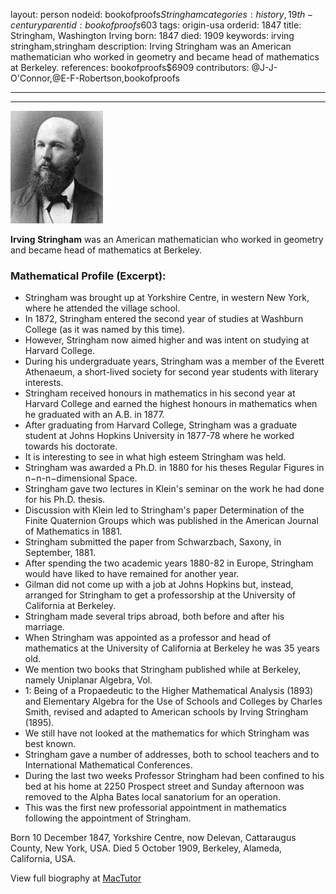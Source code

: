 layout: person
nodeid: bookofproofs$Stringham
categories: history,19th-century
parentid: bookofproofs$603
tags: origin-usa
orderid: 1847
title: Stringham, Washington Irving
born: 1847
died: 1909
keywords: irving stringham,stringham
description: Irving Stringham was an American mathematician who worked in geometry and became head of mathematics at Berkeley.
references: bookofproofs$6909
contributors: @J-J-O'Connor,@E-F-Robertson,bookofproofs

---



---

![Stringham.jpg](https://github.com/bookofproofs/bookofproofs.github.io/blob/main/_sources/_assets/images/portraits/Stringham.jpg?raw=true)

**Irving Stringham** was an American mathematician who worked in geometry and became head of mathematics at Berkeley.

### Mathematical Profile (Excerpt):
* Stringham was brought up at Yorkshire Centre, in western New York, where he attended the village school.
* In 1872, Stringham entered the second year of studies at Washburn College (as it was named by this time).
* However, Stringham now aimed higher and was intent on studying at Harvard College.
* During his undergraduate years, Stringham was a member of the Everett Athenaeum, a short-lived society for second year students with literary interests.
* Stringham received honours in mathematics in his second year at Harvard College and earned the highest honours in mathematics when he graduated with an A.B. in 1877.
* After graduating from Harvard College, Stringham was a graduate student at Johns Hopkins University in 1877-78 where he worked towards his doctorate.
* It is interesting to see in what high esteem Stringham was held.
* Stringham was awarded a Ph.D. in 1880 for his theses Regular Figures in n−n-n−dimensional Space.
* Stringham gave two lectures in Klein's seminar on the work he had done for his Ph.D. thesis.
* Discussion with Klein led to Stringham's paper Determination of the Finite Quaternion Groups which was published in the American Journal of Mathematics in 1881.
* Stringham submitted the paper from Schwarzbach, Saxony, in September, 1881.
* After spending the two academic years 1880-82 in Europe, Stringham would have liked to have remained for another year.
* Gilman did not come up with a job at Johns Hopkins but, instead, arranged for Stringham to get a professorship at the University of California at Berkeley.
* Stringham made several trips abroad, both before and after his marriage.
* When Stringham was appointed as a professor and head of mathematics at the University of California at Berkeley he was 35 years old.
* We mention two books that Stringham published while at Berkeley, namely Uniplanar Algebra, Vol.
* 1: Being of a Propaedeutic to the Higher Mathematical Analysis (1893) and Elementary Algebra for the Use of Schools and Colleges by Charles Smith, revised and adapted to American schools by Irving Stringham (1895).
* We still have not looked at the mathematics for which Stringham was best known.
* Stringham gave a number of addresses, both to school teachers and to International Mathematical Conferences.
* During the last two weeks Professor Stringham had been confined to his bed at his home at 2250 Prospect street and Sunday afternoon was removed to the Alpha Bates local sanatorium for an operation.
* This was the first new professorial appointment in mathematics following the appointment of Stringham.

Born 10 December 1847, Yorkshire Centre, now Delevan, Cattaraugus County, New York, USA. Died 5 October 1909, Berkeley, Alameda, California, USA.

View full biography at [MacTutor](https://mathshistory.st-andrews.ac.uk/Biographies/Stringham/)
